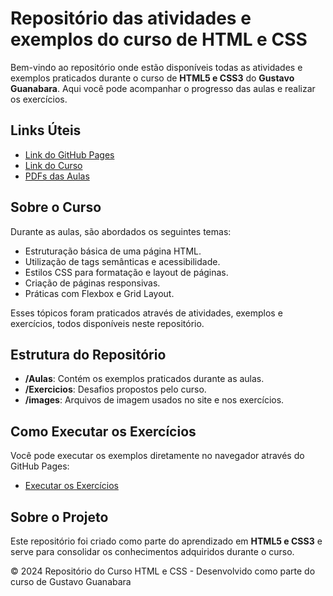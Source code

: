# Repositório das atividades e exemplos do curso de HTML e CSS

Bem-vindo ao repositório onde estão disponíveis todas as atividades e exemplos praticados durante o curso de **HTML5 e CSS3** do **Gustavo Guanabara**. Aqui você pode acompanhar o progresso das aulas e realizar os exercícios.

## Links Úteis

- [Link do GitHub Pages](https://gustavommcv.github.io/exercicios-curso-html-css-gustavo-guanabara/)
- [Link do Curso](https://www.cursoemvideo.com/curso/html5-css3-modulo1/)
- [PDFs das Aulas](https://github.com/gustavoguanabara/html-css/tree/master/aulas-pdf)

## Sobre o Curso

Durante as aulas, são abordados os seguintes temas:

- Estruturação básica de uma página HTML.
- Utilização de tags semânticas e acessibilidade.
- Estilos CSS para formatação e layout de páginas.
- Criação de páginas responsivas.
- Práticas com Flexbox e Grid Layout.

Esses tópicos foram praticados através de atividades, exemplos e exercícios, todos disponíveis neste repositório.

## Estrutura do Repositório

- **/Aulas**: Contém os exemplos praticados durante as aulas.
- **/Exercicios**: Desafios propostos pelo curso.
- **/images**: Arquivos de imagem usados no site e nos exercícios.

## Como Executar os Exercícios

Você pode executar os exemplos diretamente no navegador através do GitHub Pages:

- [Executar os Exercícios](https://gustavommcv.github.io/Curso-Html-CSS-Gustavo-Guanabara/Exercicios/index.html)

## Sobre o Projeto

Este repositório foi criado como parte do aprendizado em **HTML5 e CSS3** e serve para consolidar os conhecimentos adquiridos durante o curso.

&copy; 2024 Repositório do Curso HTML e CSS - Desenvolvido como parte do curso de Gustavo Guanabara
